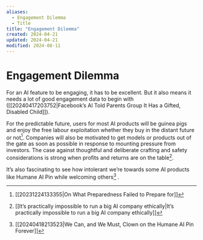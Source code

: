 ```yaml
---
aliases:
  - Engagement Dilemma
  - Title
title: "Engagement Dilemma"
created: 2024-04-21
updated: 2024-04-21
modified: 2024-08-11
---
```


# Engagement Dilemma

For an AI feature to be engaging, it has to be excellent. But it also means it needs a lot of good engagement data to begin with ([[20240417203752|Facebook’s AI Told Parents Group It Has a Gifted, Disabled Child]]).

For the predictable future, users for most AI products will be guinea pigs and enjoy the free labour exploitation whether they buy in the distant future or not[^1]. Companies will also be motivated to get models or products out of the gate as soon as possible in response to mounting pressure from investors. The case against thoughtful and deliberate crafting and safety considerations is strong when profits and returns are on the table[^2].

It’s also fascinating to see how intolerant we’re towards some AI products like Humane AI Pin while welcoming others[^3] .

[^1]: [[20231224133355|On What Preparedness Failed to Prepare for]]
[^2]: [[It’s practically impossible to run a big AI company ethically|It’s practically impossible to run a big AI company ethically]]
[^3]: [[20240418213523|We Can, and We Must, Clown on the Humane AI Pin Forever]]